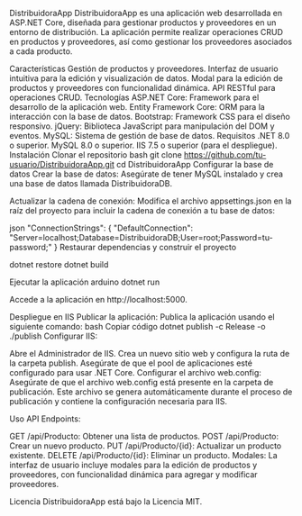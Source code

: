 DistribuidoraApp
DistribuidoraApp es una aplicación web desarrollada en ASP.NET Core, diseñada para gestionar productos y proveedores en un entorno de distribución. La aplicación permite realizar operaciones CRUD en productos y proveedores, así como gestionar los proveedores asociados a cada producto.

Características
Gestión de productos y proveedores.
Interfaz de usuario intuitiva para la edición y visualización de datos.
Modal para la edición de productos y proveedores con funcionalidad dinámica.
API RESTful para operaciones CRUD.
Tecnologías
ASP.NET Core: Framework para el desarrollo de la aplicación web.
Entity Framework Core: ORM para la interacción con la base de datos.
Bootstrap: Framework CSS para el diseño responsivo.
jQuery: Biblioteca JavaScript para manipulación del DOM y eventos.
MySQL: Sistema de gestión de base de datos.
Requisitos
.NET 8.0 o superior.
MySQL 8.0 o superior.
IIS 7.5 o superior (para el despliegue).
Instalación
Clonar el repositorio
bash
git clone https://github.com/tu-usuario/DistribuidoraApp.git
cd DistribuidoraApp
Configurar la base de datos
Crear la base de datos:
Asegúrate de tener MySQL instalado y crea una base de datos llamada DistribuidoraDB.

Actualizar la cadena de conexión:
Modifica el archivo appsettings.json en la raíz del proyecto para incluir la cadena de conexión a tu base de datos:

json
"ConnectionStrings": {
  "DefaultConnection": "Server=localhost;Database=DistribuidoraDB;User=root;Password=tu-password;"
}
Restaurar dependencias y construir el proyecto

dotnet restore
dotnet build

Ejecutar la aplicación
arduino
dotnet run

Accede a la aplicación en http://localhost:5000.

Despliegue en IIS
Publicar la aplicación:
Publica la aplicación usando el siguiente comando:
bash
Copiar código
dotnet publish -c Release -o ./publish
Configurar IIS:

Abre el Administrador de IIS.
Crea un nuevo sitio web y configura la ruta de la carpeta publish.
Asegúrate de que el pool de aplicaciones esté configurado para usar .NET Core.
Configurar el archivo web.config:
Asegúrate de que el archivo web.config está presente en la carpeta de publicación. Este archivo se genera automáticamente durante el proceso de publicación y contiene la configuración necesaria para IIS.

Uso
API Endpoints:

GET /api/Producto: Obtener una lista de productos.
POST /api/Producto: Crear un nuevo producto.
PUT /api/Producto/{id}: Actualizar un producto existente.
DELETE /api/Producto/{id}: Eliminar un producto.
Modales:
La interfaz de usuario incluye modales para la edición de productos y proveedores, con funcionalidad dinámica para agregar y modificar proveedores.

Licencia
DistribuidoraApp está bajo la Licencia MIT.
